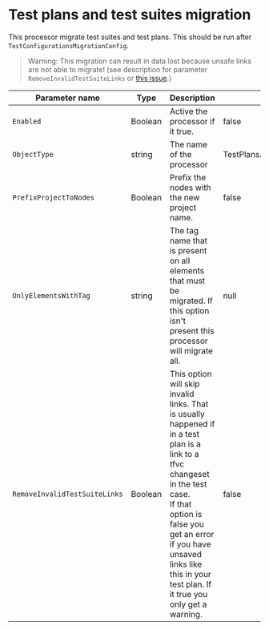 # Test plans and test suites migration

This processor migrate test suites and test plans. This should be run after `TestConfigurationsMigrationConfig`.

> Warning: This migration can result in data lost because unsafe links are not able to migrate! (see description for parameter `RemoveInvalidTestSuiteLinks` or [this issue](https://github.com/nkdAgility/azure-devops-migration-tools/issues/178).)

| Parameter name                | Type    | Description                              | Default Value                            |
|-------------------------------|---------|------------------------------------------|------------------------------------------|
| `Enabled`                     | Boolean | Active the processor if it true.         | false                                    |
| `ObjectType`                  | string  | The name of the processor                | TestPlansAndSuitesMigrationConfig |
| `PrefixProjectToNodes`        | Boolean | Prefix the nodes with the new project name. | false                                    |
| `OnlyElementsWithTag`         | string  | The tag name that is present on all elements that must be migrated. If this option isn't present this processor will migrate all. | null                                     |
| `RemoveInvalidTestSuiteLinks` | Boolean | This option will skip invalid links. That is usually happened if in a test plan is a link to a tfvc changeset in the test case.<br>If that option is false you get an error if you have unsaved links like this in your test plan. If it true you only get a warning. | false                                    |

